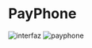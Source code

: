 # PayPhone

![interfaz](https://user-images.githubusercontent.com/69706207/153537536-251f58a5-f019-46ac-b90d-37e9f4b713b3.jpeg)
![payphone](https://user-images.githubusercontent.com/69706207/153537549-5274d68b-e9f1-4df8-8950-47706cfd50ec.jpeg)
